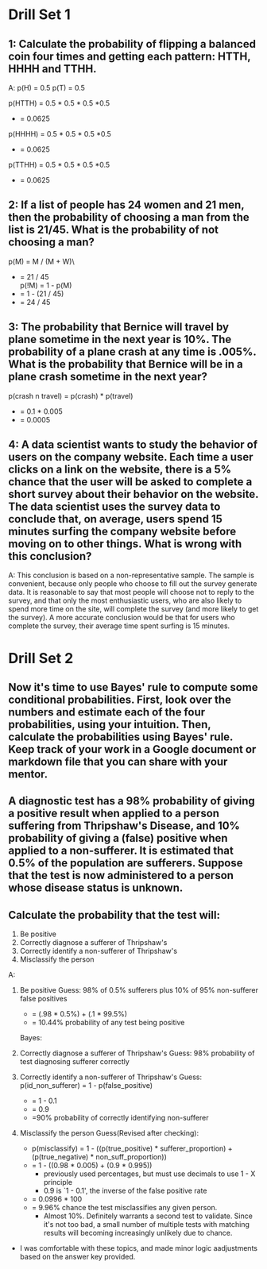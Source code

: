 # Drill Set 1

## 1: Calculate the probability of flipping a balanced coin four times and getting each pattern: HTTH, HHHH and TTHH.
A:
p(H) = 0.5
p(T) = 0.5

p(HTTH) = 0.5 * 0.5 * 0.5 *0.5
  * = 0.0625

p(HHHH) = 0.5 * 0.5 * 0.5 *0.5
  * = 0.0625

p(TTHH) = 0.5 * 0.5 * 0.5 *0.5
  * = 0.0625

## 2: If a list of people has 24 women and 21 men, then the probability of choosing a man from the list is 21/45. What is the probability of not choosing a man?

p(M) = M / (M + W)\
  * = 21 / 45\
p(!M) = 1 - p(M)
  * = 1 - (21 / 45)
  * = 24 / 45

## 3: The probability that Bernice will travel by plane sometime in the next year is 10%. The probability of a plane crash at any time is .005%. What is the probability that Bernice will be in a plane crash sometime in the next year?

p(crash n travel) = p(crash) * p(travel)
  * = 0.1 * 0.005
  * = 0.0005

## 4: A data scientist wants to study the behavior of users on the company website. Each time a user clicks on a link on the website, there is a 5% chance that the user will be asked to complete a short survey about their behavior on the website. The data scientist uses the survey data to conclude that, on average, users spend 15 minutes surfing the company website before moving on to other things. What is wrong with this conclusion?

A: This conclusion is based on a non-representative sample. The sample is convenient, because only people who choose to fill out the survey generate data. It is reasonable to say that most people will choose not to reply to the survey, and that only the most enthusiastic users, who are also likely to spend more time on the site, will complete the survey (and more likely to get the survey). A more accurate conclusion would be that for users who complete the survey, their average time spent surfing is 15 minutes. 

# Drill Set 2

## Now it's time to use Bayes' rule to compute some conditional probabilities. First, look over the numbers and estimate each of the four probabilities, using your intuition. Then, calculate the probabilities using Bayes' rule. Keep track of your work in a Google document or markdown file that you can share with your mentor.

##  A diagnostic test has a 98% probability of giving a positive result when applied to a person suffering from Thripshaw's Disease, and 10% probability of giving a (false) positive when applied to a non-sufferer. It is estimated that 0.5% of the population are sufferers. Suppose that the test is now administered to a person whose disease status is unknown. 

## Calculate the probability that the test will:
1. Be positive
2. Correctly diagnose a sufferer of Thripshaw's
3. Correctly identify a non-sufferer of Thripshaw's
4. Misclassify the person

A:
1. Be positive
    Guess: 98% of 0.5% sufferers plus 10% of 95% non-sufferer false positives 
    * = (.98 * 0.5%) + (.1 * 99.5%)
    * = 10.44% probability of any test being positive
    
    Bayes: 
2. Correctly diagnose a sufferer of Thripshaw's
Guess: 98% probability of test diagnosing sufferer correctly

3. Correctly identify a non-sufferer of Thripshaw's
    Guess: 
        p(id_non_sufferer) = 1 - p(false_positive)
    * = 1 - 0.1
    * = 0.9
    * =90% probability of correctly identifying non-sufferer

4. Misclassify the person
    Guess(Revised after checking): 
    * p(misclassify) = 1 - ((p(true_positive) *
            sufferer_proportion) + (p(true_negative) *
            non_suff_proportion))
    * = 1 - ((0.98 * 0.005) + (0.9 * 0.995))
      * previously used percentages, but must use decimals to use 1 - X principle
      * 0.9 is `1 - 0.1', the inverse of the false positive rate
    * = 0.0996 * 100
    * = 9.96% chance the test misclassifies any given person. 
      * Almost 10%. Definitely warrants a second test to validate. Since it's not too bad, a small number of multiple tests with matching results will becoming increasingly unlikely due to chance. 
  * I was comfortable with these topics, and made minor logic aadjustments based on the answer key provided.



